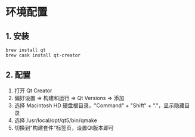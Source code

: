 
# 环境配置

## 1. 安装 
```
brew install qt
brew cask install qt-creator
```

## 2. 配置
1. 打开 Qt Creator
2. 偏好设置 => 构建和运行 => Qt Versions => 添加
3. 选择 Macintosh HD 硬盘根目录，"Command" + "Shift" + "."，显示隐藏目录
4. 选择 /usr/local/opt/qt5/bin/qmake
5. 切换到"构建套件"标签页，设置Qt版本即可
